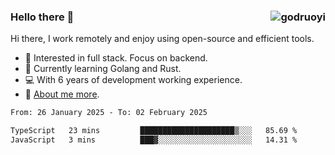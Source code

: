 ### Hello there 👋 <img align="right" src="https://github-readme-stats.vercel.app/api?username=godruoyi&show_icons=true" alt="godruoyi" />

Hi there, I work remotely and enjoy using open-source and efficient tools.

- 🔭 Interested in full stack. Focus on backend.
- 🌱 Currently learning Golang and Rust.
- 💻 With 6 years of development working experience.
- 👒 [About me more](https://godruoyi.com/posts/about-godruoyi).



<!--START_SECTION:waka-->

```txt
From: 26 January 2025 - To: 02 February 2025

TypeScript   23 mins         █████████████████████▒░░░   85.69 %
JavaScript   3 mins          ███▓░░░░░░░░░░░░░░░░░░░░░   14.31 %
```

<!--END_SECTION:waka-->
